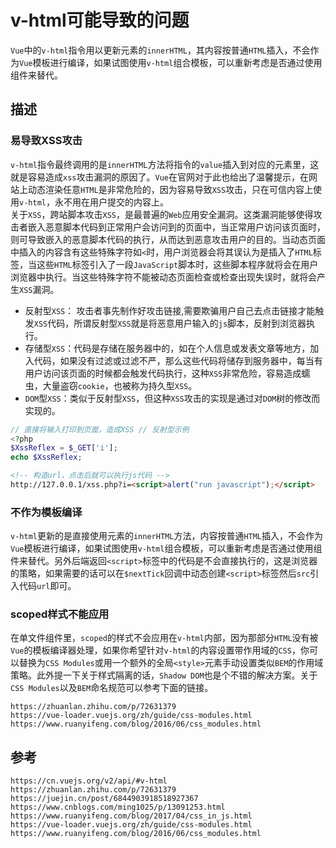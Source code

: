 # v-html可能导致的问题
`Vue`中的`v-html`指令用以更新元素的`innerHTML`，其内容按普通`HTML`插入，不会作为`Vue`模板进行编译，如果试图使用`v-html`组合模板，可以重新考虑是否通过使用组件来替代。


## 描述

### 易导致XSS攻击
`v-html`指令最终调用的是`innerHTML`方法将指令的`value`插入到对应的元素里，这就是容易造成`xss`攻击漏洞的原因了。`Vue`在官网对于此也给出了温馨提示，在网站上动态渲染任意`HTML`是非常危险的，因为容易导致`XSS`攻击，只在可信内容上使用`v-html`，永不用在用户提交的内容上。  
关于`XSS`，跨站脚本攻击`XSS`，是最普遍的`Web`应用安全漏洞。这类漏洞能够使得攻击者嵌入恶意脚本代码到正常用户会访问到的页面中，当正常用户访问该页面时，则可导致嵌入的恶意脚本代码的执行，从而达到恶意攻击用户的目的。当动态页面中插入的内容含有这些特殊字符如`<`时，用户浏览器会将其误认为是插入了`HTML`标签，当这些`HTML`标签引入了一段`JavaScript`脚本时，这些脚本程序就将会在用户浏览器中执行。当这些特殊字符不能被动态页面检查或检查出现失误时，就将会产生`XSS`漏洞。  

* 反射型`XSS`： 攻击者事先制作好攻击链接,需要欺骗用户自己去点击链接才能触发`XSS`代码，所谓反射型`XSS`就是将恶意用户输入的`js`脚本，反射到浏览器执行。
* 存储型`XSS`：代码是存储在服务器中的，如在个人信息或发表文章等地方，加入代码，如果没有过滤或过滤不严，那么这些代码将储存到服务器中，每当有用户访问该页面的时候都会触发代码执行，这种`XSS`非常危险，容易造成蠕虫，大量盗窃`cookie`，也被称为持久型`XSS`。
* `DOM`型`XSS`：类似于反射型`XSS`，但这种`XSS`攻击的实现是通过对`DOM`树的修改而实现的。

```php
// 直接将输入打印到页面，造成XSS // 反射型示例
<?php 
$XssReflex = $_GET['i'];
echo $XssReflex;
```

```html
<!-- 构造url，点击后就可以执行js代码 -->
http://127.0.0.1/xss.php?i=<script>alert("run javascript");</script>
```


### 不作为模板编译
`v-html`更新的是直接使用元素的`innerHTML`方法，内容按普通`HTML`插入，不会作为`Vue`模板进行编译，如果试图使用`v-html`组合模板，可以重新考虑是否通过使用组件来替代。另外后端返回`<script>`标签中的代码是不会直接执行的，这是浏览器的策略，如果需要的话可以在`$nextTick`回调中动态创建`<script>`标签然后`src`引入代码`url`即可。


### scoped样式不能应用
在单文件组件里，`scoped`的样式不会应用在`v-html`内部，因为那部分`HTML`没有被`Vue`的模板编译器处理，如果你希望针对`v-html`的内容设置带作用域的`CSS`，你可以替换为`CSS Modules`或用一个额外的全局`<style>`元素手动设置类似`BEM`的作用域策略。此外提一下关于样式隔离的话，`Shadow DOM`也是个不错的解决方案。关于`CSS Modules`以及`BEM`命名规范可以参考下面的链接。


```
https://zhuanlan.zhihu.com/p/72631379
https://vue-loader.vuejs.org/zh/guide/css-modules.html
https://www.ruanyifeng.com/blog/2016/06/css_modules.html
```





## 参考

```
https://cn.vuejs.org/v2/api/#v-html
https://zhuanlan.zhihu.com/p/72631379
https://juejin.cn/post/6844903918518927367
https://www.cnblogs.com/ming1025/p/13091253.html
https://www.ruanyifeng.com/blog/2017/04/css_in_js.html
https://vue-loader.vuejs.org/zh/guide/css-modules.html
https://www.ruanyifeng.com/blog/2016/06/css_modules.html
```
